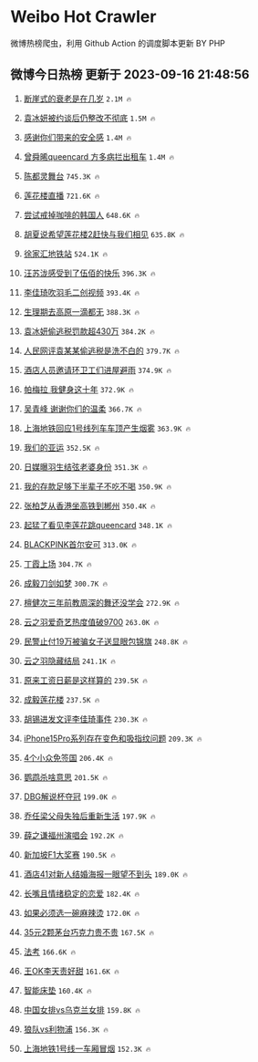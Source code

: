 # Weibo Hot Crawler 



微博热榜爬虫，利用 Github Action 的调度脚本更新 BY PHP 


## 微博今日热榜 更新于 2023-09-16 21:48:56 
1. [断崖式的衰老是在几岁](https://s.weibo.com/weibo?q=%23%E6%96%AD%E5%B4%96%E5%BC%8F%E7%9A%84%E8%A1%B0%E8%80%81%E6%98%AF%E5%9C%A8%E5%87%A0%E5%B2%81%23&t=31&band_rank=1&Refer=top) `2.1M 🔥` 

1. [袁冰妍被约谈后仍整改不彻底](https://s.weibo.com/weibo?q=%23%E8%A2%81%E5%86%B0%E5%A6%8D%E8%A2%AB%E7%BA%A6%E8%B0%88%E5%90%8E%E4%BB%8D%E6%95%B4%E6%94%B9%E4%B8%8D%E5%BD%BB%E5%BA%95%23&t=31&band_rank=2&Refer=top) `1.5M 🔥` 

1. [感谢你们带来的安全感](https://s.weibo.com/weibo?q=%23%E6%84%9F%E8%B0%A2%E4%BD%A0%E4%BB%AC%E5%B8%A6%E6%9D%A5%E7%9A%84%E5%AE%89%E5%85%A8%E6%84%9F%23&t=31&band_rank=3&Refer=top) `1.4M 🔥` 

1. [曾舜晞queencard 方多病拦出租车](https://s.weibo.com/weibo?q=%E6%9B%BE%E8%88%9C%E6%99%9Equeencard%20%E6%96%B9%E5%A4%9A%E7%97%85%E6%8B%A6%E5%87%BA%E7%A7%9F%E8%BD%A6&t=31&band_rank=4&Refer=top) `1.4M 🔥` 

1. [陈都灵舞台](https://s.weibo.com/weibo?q=%E9%99%88%E9%83%BD%E7%81%B5%E8%88%9E%E5%8F%B0&t=31&band_rank=5&Refer=top) `745.3K 🔥` 

1. [莲花楼直播](https://s.weibo.com/weibo?q=%E8%8E%B2%E8%8A%B1%E6%A5%BC%E7%9B%B4%E6%92%AD&t=31&band_rank=6&Refer=top) `721.6K 🔥` 

1. [尝试戒掉咖啡的韩国人](https://s.weibo.com/weibo?q=%23%E5%B0%9D%E8%AF%95%E6%88%92%E6%8E%89%E5%92%96%E5%95%A1%E7%9A%84%E9%9F%A9%E5%9B%BD%E4%BA%BA%23&t=31&band_rank=7&Refer=top) `648.6K 🔥` 

1. [胡夏说希望莲花楼2赶快与我们相见](https://s.weibo.com/weibo?q=%E8%83%A1%E5%A4%8F%E8%AF%B4%E5%B8%8C%E6%9C%9B%E8%8E%B2%E8%8A%B1%E6%A5%BC2%E8%B5%B6%E5%BF%AB%E4%B8%8E%E6%88%91%E4%BB%AC%E7%9B%B8%E8%A7%81&t=31&band_rank=8&Refer=top) `635.8K 🔥` 

1. [徐家汇地铁站](https://s.weibo.com/weibo?q=%E5%BE%90%E5%AE%B6%E6%B1%87%E5%9C%B0%E9%93%81%E7%AB%99&t=31&band_rank=9&Refer=top) `524.1K 🔥` 

1. [汪苏泷感受到了伍佰的快乐](https://s.weibo.com/weibo?q=%23%E6%B1%AA%E8%8B%8F%E6%B3%B7%E6%84%9F%E5%8F%97%E5%88%B0%E4%BA%86%E4%BC%8D%E4%BD%B0%E7%9A%84%E5%BF%AB%E4%B9%90%23&t=31&band_rank=10&Refer=top) `396.3K 🔥` 

1. [李佳琦吹羽毛二创视频](https://s.weibo.com/weibo?q=%23%E6%9D%8E%E4%BD%B3%E7%90%A6%E5%90%B9%E7%BE%BD%E6%AF%9B%E4%BA%8C%E5%88%9B%E8%A7%86%E9%A2%91%23&t=31&band_rank=11&Refer=top) `393.4K 🔥` 

1. [生理期去高原一滴都无](https://s.weibo.com/weibo?q=%23%E7%94%9F%E7%90%86%E6%9C%9F%E5%8E%BB%E9%AB%98%E5%8E%9F%E4%B8%80%E6%BB%B4%E9%83%BD%E6%97%A0%23&t=31&band_rank=12&Refer=top) `388.3K 🔥` 

1. [袁冰妍偷逃税罚款超430万](https://s.weibo.com/weibo?q=%23%E8%A2%81%E5%86%B0%E5%A6%8D%E5%81%B7%E9%80%83%E7%A8%8E%E7%BD%9A%E6%AC%BE%E8%B6%85430%E4%B8%87%23&t=31&band_rank=13&Refer=top) `384.2K 🔥` 

1. [人民网评袁某某偷逃税是洗不白的](https://s.weibo.com/weibo?q=%23%E4%BA%BA%E6%B0%91%E7%BD%91%E8%AF%84%E8%A2%81%E6%9F%90%E6%9F%90%E5%81%B7%E9%80%83%E7%A8%8E%E6%98%AF%E6%B4%97%E4%B8%8D%E7%99%BD%E7%9A%84%23&t=31&band_rank=14&Refer=top) `379.7K 🔥` 

1. [酒店人员邀请环卫工们进屋避雨](https://s.weibo.com/weibo?q=%23%E9%85%92%E5%BA%97%E4%BA%BA%E5%91%98%E9%82%80%E8%AF%B7%E7%8E%AF%E5%8D%AB%E5%B7%A5%E4%BB%AC%E8%BF%9B%E5%B1%8B%E9%81%BF%E9%9B%A8%23&t=31&band_rank=15&Refer=top) `374.9K 🔥` 

1. [帕梅拉 我健身这十年](https://s.weibo.com/weibo?q=%E5%B8%95%E6%A2%85%E6%8B%89%20%E6%88%91%E5%81%A5%E8%BA%AB%E8%BF%99%E5%8D%81%E5%B9%B4&t=31&band_rank=16&Refer=top) `372.9K 🔥` 

1. [吴青峰 谢谢你们的温柔](https://s.weibo.com/weibo?q=%E5%90%B4%E9%9D%92%E5%B3%B0%20%E8%B0%A2%E8%B0%A2%E4%BD%A0%E4%BB%AC%E7%9A%84%E6%B8%A9%E6%9F%94&t=31&band_rank=17&Refer=top) `366.7K 🔥` 

1. [上海地铁回应1号线列车车顶产生烟雾](https://s.weibo.com/weibo?q=%23%E4%B8%8A%E6%B5%B7%E5%9C%B0%E9%93%81%E5%9B%9E%E5%BA%941%E5%8F%B7%E7%BA%BF%E5%88%97%E8%BD%A6%E8%BD%A6%E9%A1%B6%E4%BA%A7%E7%94%9F%E7%83%9F%E9%9B%BE%23&t=31&band_rank=18&Refer=top) `363.9K 🔥` 

1. [我们的亚运](https://s.weibo.com/weibo?q=%23%E6%88%91%E4%BB%AC%E7%9A%84%E4%BA%9A%E8%BF%90%23&t=31&band_rank=19&Refer=top) `352.5K 🔥` 

1. [日媒曝羽生结弦老婆身份](https://s.weibo.com/weibo?q=%23%E6%97%A5%E5%AA%92%E6%9B%9D%E7%BE%BD%E7%94%9F%E7%BB%93%E5%BC%A6%E8%80%81%E5%A9%86%E8%BA%AB%E4%BB%BD%23&t=31&band_rank=20&Refer=top) `351.3K 🔥` 

1. [我的存款足够下半辈子不吃不喝](https://s.weibo.com/weibo?q=%E6%88%91%E7%9A%84%E5%AD%98%E6%AC%BE%E8%B6%B3%E5%A4%9F%E4%B8%8B%E5%8D%8A%E8%BE%88%E5%AD%90%E4%B8%8D%E5%90%83%E4%B8%8D%E5%96%9D&t=31&band_rank=21&Refer=top) `350.9K 🔥` 

1. [张柏芝从香港坐高铁到郴州](https://s.weibo.com/weibo?q=%23%E5%BC%A0%E6%9F%8F%E8%8A%9D%E4%BB%8E%E9%A6%99%E6%B8%AF%E5%9D%90%E9%AB%98%E9%93%81%E5%88%B0%E9%83%B4%E5%B7%9E%23&t=31&band_rank=22&Refer=top) `350.4K 🔥` 

1. [起猛了看见李莲花跳queencard](https://s.weibo.com/weibo?q=%23%E8%B5%B7%E7%8C%9B%E4%BA%86%E7%9C%8B%E8%A7%81%E6%9D%8E%E8%8E%B2%E8%8A%B1%E8%B7%B3queencard%23&t=31&band_rank=23&Refer=top) `348.1K 🔥` 

1. [BLACKPINK首尔安可](https://s.weibo.com/weibo?q=BLACKPINK%E9%A6%96%E5%B0%94%E5%AE%89%E5%8F%AF&t=31&band_rank=24&Refer=top) `313.0K 🔥` 

1. [丁霞上场](https://s.weibo.com/weibo?q=%E4%B8%81%E9%9C%9E%E4%B8%8A%E5%9C%BA&t=31&band_rank=25&Refer=top) `304.7K 🔥` 

1. [成毅刀剑如梦](https://s.weibo.com/weibo?q=%E6%88%90%E6%AF%85%E5%88%80%E5%89%91%E5%A6%82%E6%A2%A6&t=31&band_rank=26&Refer=top) `300.7K 🔥` 

1. [檀健次三年前教周深的舞还没学会](https://s.weibo.com/weibo?q=%23%E6%AA%80%E5%81%A5%E6%AC%A1%E4%B8%89%E5%B9%B4%E5%89%8D%E6%95%99%E5%91%A8%E6%B7%B1%E7%9A%84%E8%88%9E%E8%BF%98%E6%B2%A1%E5%AD%A6%E4%BC%9A%23&t=31&band_rank=27&Refer=top) `272.9K 🔥` 

1. [云之羽爱奇艺热度值破9700](https://s.weibo.com/weibo?q=%23%E4%BA%91%E4%B9%8B%E7%BE%BD%E7%88%B1%E5%A5%87%E8%89%BA%E7%83%AD%E5%BA%A6%E5%80%BC%E7%A0%B49700%23&t=31&band_rank=28&Refer=top) `263.0K 🔥` 

1. [民警止付19万被骗女子送显眼包锦旗](https://s.weibo.com/weibo?q=%23%E6%B0%91%E8%AD%A6%E6%AD%A2%E4%BB%9819%E4%B8%87%E8%A2%AB%E9%AA%97%E5%A5%B3%E5%AD%90%E9%80%81%E6%98%BE%E7%9C%BC%E5%8C%85%E9%94%A6%E6%97%97%23&t=31&band_rank=29&Refer=top) `248.8K 🔥` 

1. [云之羽隐藏结局](https://s.weibo.com/weibo?q=%23%E4%BA%91%E4%B9%8B%E7%BE%BD%E9%9A%90%E8%97%8F%E7%BB%93%E5%B1%80%23&t=31&band_rank=30&Refer=top) `241.1K 🔥` 

1. [原来工资日薪是这样算的](https://s.weibo.com/weibo?q=%23%E5%8E%9F%E6%9D%A5%E5%B7%A5%E8%B5%84%E6%97%A5%E8%96%AA%E6%98%AF%E8%BF%99%E6%A0%B7%E7%AE%97%E7%9A%84%23&t=31&band_rank=31&Refer=top) `239.5K 🔥` 

1. [成毅莲花楼](https://s.weibo.com/weibo?q=%23%E6%88%90%E6%AF%85%E8%8E%B2%E8%8A%B1%E6%A5%BC%23&t=31&band_rank=32&Refer=top) `237.5K 🔥` 

1. [胡锡进发文评李佳琦事件](https://s.weibo.com/weibo?q=%23%E8%83%A1%E9%94%A1%E8%BF%9B%E5%8F%91%E6%96%87%E8%AF%84%E6%9D%8E%E4%BD%B3%E7%90%A6%E4%BA%8B%E4%BB%B6%23&t=31&band_rank=33&Refer=top) `230.3K 🔥` 

1. [iPhone15Pro系列存在变色和吸指纹问题](https://s.weibo.com/weibo?q=%23iPhone15Pro%E7%B3%BB%E5%88%97%E5%AD%98%E5%9C%A8%E5%8F%98%E8%89%B2%E5%92%8C%E5%90%B8%E6%8C%87%E7%BA%B9%E9%97%AE%E9%A2%98%23&t=31&band_rank=34&Refer=top) `209.3K 🔥` 

1. [4个小众免签国](https://s.weibo.com/weibo?q=4%E4%B8%AA%E5%B0%8F%E4%BC%97%E5%85%8D%E7%AD%BE%E5%9B%BD&t=31&band_rank=35&Refer=top) `206.4K 🔥` 

1. [鹦鹉杀啥意思](https://s.weibo.com/weibo?q=%23%E9%B9%A6%E9%B9%89%E6%9D%80%E5%95%A5%E6%84%8F%E6%80%9D%23&t=31&band_rank=36&Refer=top) `201.5K 🔥` 

1. [DBG解说杯夺冠](https://s.weibo.com/weibo?q=%23DBG%E8%A7%A3%E8%AF%B4%E6%9D%AF%E5%A4%BA%E5%86%A0%23&t=31&band_rank=37&Refer=top) `199.0K 🔥` 

1. [乔任梁父母失独后重新生活](https://s.weibo.com/weibo?q=%23%E4%B9%94%E4%BB%BB%E6%A2%81%E7%88%B6%E6%AF%8D%E5%A4%B1%E7%8B%AC%E5%90%8E%E9%87%8D%E6%96%B0%E7%94%9F%E6%B4%BB%23&t=31&band_rank=38&Refer=top) `197.9K 🔥` 

1. [薛之谦福州演唱会](https://s.weibo.com/weibo?q=%E8%96%9B%E4%B9%8B%E8%B0%A6%E7%A6%8F%E5%B7%9E%E6%BC%94%E5%94%B1%E4%BC%9A&t=31&band_rank=39&Refer=top) `192.2K 🔥` 

1. [新加坡F1大奖赛](https://s.weibo.com/weibo?q=%23%E6%96%B0%E5%8A%A0%E5%9D%A1F1%E5%A4%A7%E5%A5%96%E8%B5%9B%23&t=31&band_rank=40&Refer=top) `190.5K 🔥` 

1. [酒店41对新人结婚海报一眼望不到头](https://s.weibo.com/weibo?q=%23%E9%85%92%E5%BA%9741%E5%AF%B9%E6%96%B0%E4%BA%BA%E7%BB%93%E5%A9%9A%E6%B5%B7%E6%8A%A5%E4%B8%80%E7%9C%BC%E6%9C%9B%E4%B8%8D%E5%88%B0%E5%A4%B4%23&t=31&band_rank=41&Refer=top) `189.0K 🔥` 

1. [长嘴且情绪稳定的恋爱](https://s.weibo.com/weibo?q=%23%E9%95%BF%E5%98%B4%E4%B8%94%E6%83%85%E7%BB%AA%E7%A8%B3%E5%AE%9A%E7%9A%84%E6%81%8B%E7%88%B1%23&t=31&band_rank=42&Refer=top) `182.4K 🔥` 

1. [如果必须选一碗麻辣烫](https://s.weibo.com/weibo?q=%E5%A6%82%E6%9E%9C%E5%BF%85%E9%A1%BB%E9%80%89%E4%B8%80%E7%A2%97%E9%BA%BB%E8%BE%A3%E7%83%AB&t=31&band_rank=43&Refer=top) `172.0K 🔥` 

1. [35元2颗茅台巧克力贵不贵](https://s.weibo.com/weibo?q=%2335%E5%85%832%E9%A2%97%E8%8C%85%E5%8F%B0%E5%B7%A7%E5%85%8B%E5%8A%9B%E8%B4%B5%E4%B8%8D%E8%B4%B5%23&t=31&band_rank=44&Refer=top) `167.5K 🔥` 

1. [法考](https://s.weibo.com/weibo?q=%E6%B3%95%E8%80%83&t=31&band_rank=45&Refer=top) `166.6K 🔥` 

1. [王OK李天责好甜](https://s.weibo.com/weibo?q=%E7%8E%8BOK%E6%9D%8E%E5%A4%A9%E8%B4%A3%E5%A5%BD%E7%94%9C&t=31&band_rank=46&Refer=top) `161.6K 🔥` 

1. [智能床垫](https://s.weibo.com/weibo?q=%23%E6%99%BA%E8%83%BD%E5%BA%8A%E5%9E%AB%23&t=31&band_rank=47&Refer=top) `160.4K 🔥` 

1. [中国女排vs乌克兰女排](https://s.weibo.com/weibo?q=%23%E4%B8%AD%E5%9B%BD%E5%A5%B3%E6%8E%92vs%E4%B9%8C%E5%85%8B%E5%85%B0%E5%A5%B3%E6%8E%92%23&t=31&band_rank=48&Refer=top) `159.8K 🔥` 

1. [狼队vs利物浦](https://s.weibo.com/weibo?q=%23%E7%8B%BC%E9%98%9Fvs%E5%88%A9%E7%89%A9%E6%B5%A6%23&t=31&band_rank=49&Refer=top) `156.3K 🔥` 

1. [上海地铁1号线一车厢冒烟](https://s.weibo.com/weibo?q=%23%E4%B8%8A%E6%B5%B7%E5%9C%B0%E9%93%811%E5%8F%B7%E7%BA%BF%E4%B8%80%E8%BD%A6%E5%8E%A2%E5%86%92%E7%83%9F%23&t=31&band_rank=50&Refer=top) `152.3K 🔥` 

